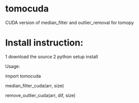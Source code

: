 # tomocuda

CUDA version of median_filter and outlier_removal for tomopy

# Install instruction:

1 download the source 
2 python setup install

Usage:

import tomocuda

median_filter_cuda(arr, size)

remove_outlier_cuda(arr, dif, size)
